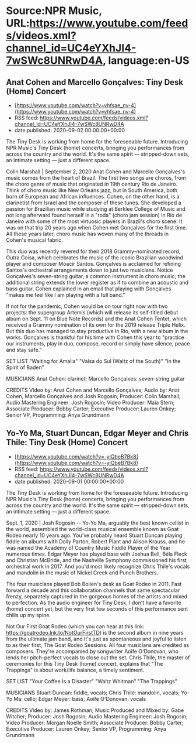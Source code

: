 # Source:NPR Music, URL:https://www.youtube.com/feeds/videos.xml?channel_id=UC4eYXhJI4-7wSWc8UNRwD4A, language:en-US

## Anat Cohen and Marcello Gonçalves: Tiny Desk (Home) Concert
 - [https://www.youtube.com/watch?v=vhfsae_nv-4](https://www.youtube.com/watch?v=vhfsae_nv-4)
 - RSS feed: https://www.youtube.com/feeds/videos.xml?channel_id=UC4eYXhJI4-7wSWc8UNRwD4A
 - date published: 2020-09-02 00:00:00+00:00

The Tiny Desk is working from home for the foreseeable future. Introducing NPR Music's Tiny Desk (home) concerts, bringing you performances from across the country and the world. It's the same spirit — stripped-down sets, an intimate setting — just a different space.

Colin Marshall | September 2, 2020
Anat Cohen and Marcello Gonçalves's music comes from the heart of Brazil. The first two songs are choros, from the choro genre of music that originated in 19th century Rio de Janeiro. Think of choro music like New Orleans jazz, but in South America, both born of European and African influences. Cohen, on the other hand, is a clarinetist from Israel and the composer of these tunes. She developed a passion for Brazilian music while studying at Berklee College of Music and not long afterward found herself in a "roda" (choro jam session) in Rio de Janeiro with some of the most virtuosic players in Brazil's choro scene. It was on that trip 20 years ago when Cohen met Gonçalves for the first time. All these years later, choro music has woven many of the threads in Cohen's musical fabric.

This duo was recently revered for their 2018 Grammy-nominated record, Outra Coisa, which celebrates the music of the iconic Brazilian woodwind player and composer Moacir Santos. Gonçalves is acclaimed for refining Santos's orchestral arrangements down to just two musicians. Notice Gonçalves's seven-string guitar, a common instrument in choro music; the additional string extends the lower register as if to combine an acoustic and bass guitar. Cohen explained in an email that playing with Gonçalves "makes me feel like I am playing with a full band."

If not for the pandemic, Cohen would be on tour right now with two projects: the supergroup Artemis (which will release its self-titled debut album on Sept. 11 on Blue Note Records) and the Anat Cohen Tentet, which received a Grammy nomination of its own for the 2019 release Triple Helix. But this duo has managed to stay productive in Rio, with a new album in the works. Gonçalves is thankful for his time with Cohen this year to "practice our instruments, play in duo, compose, record or simply have silence, peace and stay safe."

SET LIST
"Waiting for Amalia"
"Valsa do Sul (Waltz of the South)"
"In the Spirit of Baden"

MUSICIANS
Anat Cohen: clarinet; Marcello Gonçalves: seven-string guitar

CREDITS
Video by: Anat Cohen and Marcello Gonçalves; Audio by: Anat Cohen, Marcello Gonçalves and Josh Rogosin; Producer: Colin Marshall; Audio Mastering Engineer: Josh Rogosin; Video Producer: Maia Stern; Associate Producer: Bobby Carter; Executive Producer: Lauren Onkey; Senior VP, Programming: Anya Grundmann

## Yo-Yo Ma, Stuart Duncan, Edgar Meyer and Chris Thile: Tiny Desk (Home) Concert
 - [https://www.youtube.com/watch?v=-yiQbeB7Bk8](https://www.youtube.com/watch?v=-yiQbeB7Bk8)
 - RSS feed: https://www.youtube.com/feeds/videos.xml?channel_id=UC4eYXhJI4-7wSWc8UNRwD4A
 - date published: 2020-09-01 00:00:00+00:00

The Tiny Desk is working from home for the foreseeable future. Introducing NPR Music's Tiny Desk (home) concerts, bringing you performances from across the country and the world. It's the same spirit — stripped-down sets, an intimate setting — just a different space.

Sept. 1, 2020 | Josh Rogosin -- Yo-Yo Ma, arguably the best known cellist in the world, assembled the world-class musical ensemble known as Goat Rodeo nearly 10 years ago. You've probably heard Stuart Duncan playing fiddle on albums with Dolly Parton, Robert Plant and Alison Krauss, and he was named the Academy of Country Music Fiddle Player of the Year numerous times. Edgar Meyer has played bass with Joshua Bell, Béla Fleck and Christian McBride, and the Nashville Symphony commissioned his first orchestral work in 2017. And you'd most likely recognize Chris Thile's vocals and mandolin in the music of Nickel Creek and Punch Brothers.

The four musicians played Bob Boilen's desk as Goat Rodeo in 2011. Fast forward a decade and this collaboration channels that same spectacular frenzy, separately captured in the gorgeous homes of the artists and mixed to perfection. As the audio engineer for Tiny Desk, I don't have a favorite (home) concert yet, but the very first few seconds of this performance sent chills up my spine.

Not Our First Goat Rodeo (which you can hear at this link: https://goatrodeo.lnk.to/NotOurFirstTD) is the second album in nine years from the ultimate jam band, and it's just as spontaneous and joyful to listen to as their first, The Goat Rodeo Sessions. All four musicians are credited as composers. They're accompanied by songwriter Aoife O'Donovan, who lends her pitch-perfect vocals to close out the set. Chris Thile, the master of ceremonies for this Tiny Desk (home) concert, explains that "The Trappings" is about work/life balance, a timely sentiment.

SET LIST
"Your Coffee Is a Disaster"
"Waltz Whitman"
"The Trappings"

MUSICIANS
Stuart Duncan: fiddle, vocals; Chris Thile: mandolin, vocals; Yo-Yo Ma: cello; Edgar Meyer: bass; Aoife O'Donovan: vocals

CREDITS
Video by: James Rothman; Music Produced and Mixed by: Gabe Witcher; Producer: Josh Rogosin; Audio Mastering Engineer: Josh Rogosin; Video Producer: Morgan Noelle Smith; Associate Producer: Bobby Carter; Executive Producer: Lauren Onkey; Senior VP, Programming: Anya Grundmann

